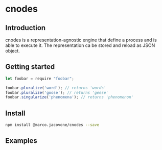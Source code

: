 # cnodes

## Introduction

cnodes is a representation-agnostic engine that define a process and is able
to execute it. The representation ca be stored and reload as JSON object.

## Getting started
```js
let foobar = require "foobar";

foobar.pluralize('word'); // returns 'words'
foobar.pluralize('goose'); // returns 'geese'
foobar.singularize('phenomena'); // returns 'phenomenon'
```



## Install
```bash
npm install @marco.jacovone/cnodes --save
```

## Examples
